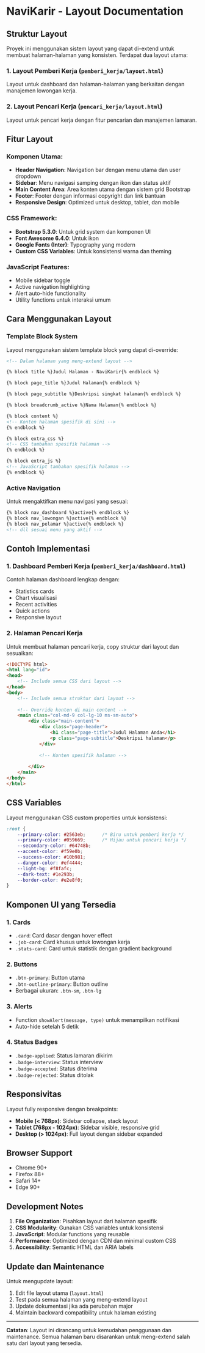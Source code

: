 # NaviKarir - Layout Documentation

## Struktur Layout

Proyek ini menggunakan sistem layout yang dapat di-extend untuk membuat halaman-halaman yang konsisten. Terdapat dua layout utama:

### 1. Layout Pemberi Kerja (`pemberi_kerja/layout.html`)
Layout untuk dashboard dan halaman-halaman yang berkaitan dengan manajemen lowongan kerja.

### 2. Layout Pencari Kerja (`pencari_kerja/layout.html`)  
Layout untuk pencari kerja dengan fitur pencarian dan manajemen lamaran.

## Fitur Layout

### Komponen Utama:
- **Header Navigation**: Navigation bar dengan menu utama dan user dropdown
- **Sidebar**: Menu navigasi samping dengan ikon dan status aktif
- **Main Content Area**: Area konten utama dengan sistem grid Bootstrap
- **Footer**: Footer dengan informasi copyright dan link bantuan
- **Responsive Design**: Optimized untuk desktop, tablet, dan mobile

### CSS Framework:
- **Bootstrap 5.3.0**: Untuk grid system dan komponen UI
- **Font Awesome 6.4.0**: Untuk ikon
- **Google Fonts (Inter)**: Typography yang modern
- **Custom CSS Variables**: Untuk konsistensi warna dan theming

### JavaScript Features:
- Mobile sidebar toggle
- Active navigation highlighting  
- Alert auto-hide functionality
- Utility functions untuk interaksi umum

## Cara Menggunakan Layout

### Template Block System

Layout menggunakan sistem template block yang dapat di-override:

```html
<!-- Dalam halaman yang meng-extend layout -->

{% block title %}Judul Halaman - NaviKarir{% endblock %}

{% block page_title %}Judul Halaman{% endblock %}

{% block page_subtitle %}Deskripsi singkat halaman{% endblock %}

{% block breadcrumb_active %}Nama Halaman{% endblock %}

{% block content %}
<!-- Konten halaman spesifik di sini -->
{% endblock %}

{% block extra_css %}
<!-- CSS tambahan spesifik halaman -->
{% endblock %}

{% block extra_js %}  
<!-- JavaScript tambahan spesifik halaman -->
{% endblock %}
```

### Active Navigation

Untuk mengaktifkan menu navigasi yang sesuai:

```html
{% block nav_dashboard %}active{% endblock %}
{% block nav_lowongan %}active{% endblock %}
{% block nav_pelamar %}active{% endblock %}
<!-- dll sesuai menu yang aktif -->
```

## Contoh Implementasi

### 1. Dashboard Pemberi Kerja (`pemberi_kerja/dashboard.html`)

Contoh halaman dashboard lengkap dengan:
- Statistics cards
- Chart visualisasi
- Recent activities  
- Quick actions
- Responsive layout

### 2. Halaman Pencari Kerja

Untuk membuat halaman pencari kerja, copy struktur dari layout dan sesuaikan:

```html
<!DOCTYPE html>
<html lang="id">
<head>
    <!-- Include semua CSS dari layout -->
</head>
<body>
    <!-- Include semua struktur dari layout -->
    
    <!-- Override konten di main content -->
    <main class="col-md-9 col-lg-10 ms-sm-auto">
        <div class="main-content">
            <div class="page-header">
                <h1 class="page-title">Judul Halaman Anda</h1>
                <p class="page-subtitle">Deskripsi halaman</p>
            </div>
            
            <!-- Konten spesifik halaman -->
            
        </div>
    </main>
</body>
</html>
```

## CSS Variables

Layout menggunakan CSS custom properties untuk konsistensi:

```css
:root {
    --primary-color: #2563eb;      /* Biru untuk pemberi kerja */
    --primary-color: #059669;      /* Hijau untuk pencari kerja */
    --secondary-color: #64748b;
    --accent-color: #f59e0b;
    --success-color: #10b981;
    --danger-color: #ef4444;
    --light-bg: #f8fafc;
    --dark-text: #1e293b;
    --border-color: #e2e8f0;
}
```

## Komponen UI yang Tersedia

### 1. Cards
- `.card`: Card dasar dengan hover effect
- `.job-card`: Card khusus untuk lowongan kerja
- `.stats-card`: Card untuk statistik dengan gradient background

### 2. Buttons  
- `.btn-primary`: Button utama
- `.btn-outline-primary`: Button outline
- Berbagai ukuran: `.btn-sm`, `.btn-lg`

### 3. Alerts
- Function `showAlert(message, type)` untuk menampilkan notifikasi
- Auto-hide setelah 5 detik

### 4. Status Badges
- `.badge-applied`: Status lamaran dikirim
- `.badge-interview`: Status interview
- `.badge-accepted`: Status diterima  
- `.badge-rejected`: Status ditolak

## Responsivitas

Layout fully responsive dengan breakpoints:
- **Mobile (< 768px)**: Sidebar collapse, stack layout
- **Tablet (768px - 1024px)**: Sidebar visible, responsive grid
- **Desktop (> 1024px)**: Full layout dengan sidebar expanded

## Browser Support

- Chrome 90+
- Firefox 88+  
- Safari 14+
- Edge 90+

## Development Notes

1. **File Organization**: Pisahkan layout dari halaman spesifik
2. **CSS Modularity**: Gunakan CSS variables untuk konsistensi
3. **JavaScript**: Modular functions yang reusable
4. **Performance**: Optimized dengan CDN dan minimal custom CSS
5. **Accessibility**: Semantic HTML dan ARIA labels

## Update dan Maintenance

Untuk mengupdate layout:
1. Edit file layout utama (`layout.html`)
2. Test pada semua halaman yang meng-extend layout
3. Update dokumentasi jika ada perubahan major
4. Maintain backward compatibility untuk halaman existing

---

**Catatan**: Layout ini dirancang untuk kemudahan penggunaan dan maintenance. Semua halaman baru disarankan untuk meng-extend salah satu dari layout yang tersedia.